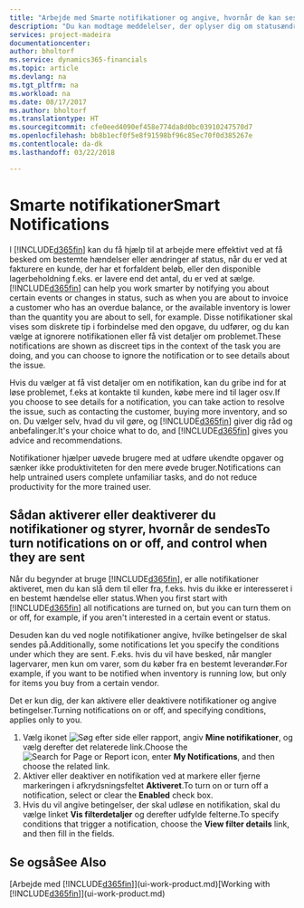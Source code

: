 ```yaml
---
title: "Arbejde med Smarte notifikationer og angive, hvornår de kan ses | Microsoft Docs"
description: "Du kan modtage meddelelser, der oplyser dig om statusændringer eller -begivenheder, f.eks. et forfaldent beløb eller lav lagerbeholdning."
services: project-madeira
documentationcenter: 
author: bholtorf
ms.service: dynamics365-financials
ms.topic: article
ms.devlang: na
ms.tgt_pltfrm: na
ms.workload: na
ms.date: 08/17/2017
ms.author: bholtorf
ms.translationtype: HT
ms.sourcegitcommit: cfe0eed4090ef458e774da8d0bc03910247570d7
ms.openlocfilehash: bb8b1ecf0f5e8f91598bf96c85ec70f0d385267e
ms.contentlocale: da-dk
ms.lasthandoff: 03/22/2018

---
```

# <a name="smart-notifications"></a><span data-ttu-id="ff14a-103">Smarte notifikationer</span><span class="sxs-lookup"><span data-stu-id="ff14a-103">Smart Notifications</span></span>
<span data-ttu-id="ff14a-104">I [!INCLUDE[d365fin](includes/d365fin_md.md)] kan du få hjælp til at arbejde mere effektivt ved at få besked om bestemte hændelser eller ændringer af status, når du er ved at fakturere en kunde, der har et forfaldent beløb, eller den disponible lagerbeholdning f.eks. er lavere end det antal, du er ved at sælge.</span><span class="sxs-lookup"><span data-stu-id="ff14a-104">[!INCLUDE[d365fin](includes/d365fin_md.md)] can help you work smarter by notifying you about certain events or changes in status, such as when you are about to invoice a customer who has an overdue balance, or the available inventory is lower than the quantity you are about to sell, for example.</span></span> <span data-ttu-id="ff14a-105">Disse notifikationer skal vises som diskrete tip i forbindelse med den opgave, du udfører, og du kan vælge at ignorere notifikationen eller få vist detaljer om problemet.</span><span class="sxs-lookup"><span data-stu-id="ff14a-105">These notifications are shown as discreet tips in the context of the task you are doing, and you can choose to ignore the notification or to see details about the issue.</span></span>  

<span data-ttu-id="ff14a-106">Hvis du vælger at få vist detaljer om en notifikation, kan du gribe ind for at løse problemet, f.eks at kontakte til kunden, købe mere ind til lager osv.</span><span class="sxs-lookup"><span data-stu-id="ff14a-106">If you choose to see details for a notification, you can take action to resolve the issue, such as contacting the customer, buying more inventory, and so on.</span></span> <span data-ttu-id="ff14a-107">Du vælger selv, hvad du vil gøre, og [!INCLUDE[d365fin](includes/d365fin_md.md)] giver dig råd og anbefalinger.</span><span class="sxs-lookup"><span data-stu-id="ff14a-107">It's your choice what to do, and [!INCLUDE[d365fin](includes/d365fin_md.md)] gives you advice and recommendations.</span></span>  

<span data-ttu-id="ff14a-108">Notifikationer hjælper uøvede brugere med at udføre ukendte opgaver og sænker ikke produktiviteten for den mere øvede bruger.</span><span class="sxs-lookup"><span data-stu-id="ff14a-108">Notifications can help untrained users complete unfamiliar tasks, and do not reduce productivity for the more trained user.</span></span>  

## <a name="to-turn-notifications-on-or-off-and-control-when-they-are-sent"></a><span data-ttu-id="ff14a-109">Sådan aktiverer eller deaktiverer du notifikationer og styrer, hvornår de sendes</span><span class="sxs-lookup"><span data-stu-id="ff14a-109">To turn notifications on or off, and control when they are sent</span></span>
<span data-ttu-id="ff14a-110">Når du begynder at bruge [!INCLUDE[d365fin](includes/d365fin_md.md)], er alle notifikationer aktiveret, men du kan slå dem til eller fra, f.eks. hvis du ikke er interesseret i en bestemt hændelse eller status.</span><span class="sxs-lookup"><span data-stu-id="ff14a-110">When you first start with [!INCLUDE[d365fin](includes/d365fin_md.md)] all notifications are turned on, but you can turn them on or off, for example, if you aren't interested in a certain event or status.</span></span>  

<span data-ttu-id="ff14a-111">Desuden kan du ved nogle notifikationer angive, hvilke betingelser de skal sendes på.</span><span class="sxs-lookup"><span data-stu-id="ff14a-111">Additionally, some notifications let you specify the conditions under which they are sent.</span></span> <span data-ttu-id="ff14a-112">F.eks. hvis du vil have besked, når mangler lagervarer, men kun om varer, som du køber fra en bestemt leverandør.</span><span class="sxs-lookup"><span data-stu-id="ff14a-112">For example, if you want to be notified when inventory is running low, but only for items you buy from a certain vendor.</span></span>  

<span data-ttu-id="ff14a-113">Det er kun dig, der kan aktivere eller deaktivere notifikationer og angive betingelser.</span><span class="sxs-lookup"><span data-stu-id="ff14a-113">Turning notifications on or off, and specifying conditions, applies only to you.</span></span>  

1. <span data-ttu-id="ff14a-114">Vælg ikonet ![Søg efter side eller rapport](media/ui-search/search_small.png "Ikonet Søg efter side eller rapport"), angiv **Mine notifikationer**, og vælg derefter det relaterede link.</span><span class="sxs-lookup"><span data-stu-id="ff14a-114">Choose the ![Search for Page or Report](media/ui-search/search_small.png "Search for Page or Report icon") icon, enter **My Notifications**, and then choose the related link.</span></span>
2. <span data-ttu-id="ff14a-115">Aktiver eller deaktiver en notifikation ved at markere eller fjerne markeringen i afkrydsningsfeltet **Aktiveret**.</span><span class="sxs-lookup"><span data-stu-id="ff14a-115">To turn on or turn off a notification, select or clear the **Enabled** check box.</span></span>
3. <span data-ttu-id="ff14a-116">Hvis du vil angive betingelser, der skal udløse en notifikation, skal du vælge linket **Vis filterdetaljer** og derefter udfylde felterne.</span><span class="sxs-lookup"><span data-stu-id="ff14a-116">To specify conditions that trigger a notification, choose the **View filter details** link, and then fill in the fields.</span></span>  

## <a name="see-also"></a><span data-ttu-id="ff14a-117">Se også</span><span class="sxs-lookup"><span data-stu-id="ff14a-117">See Also</span></span>
<span data-ttu-id="ff14a-118">[Arbejde med [!INCLUDE[d365fin](includes/d365fin_md.md)]](ui-work-product.md)</span><span class="sxs-lookup"><span data-stu-id="ff14a-118">[Working with [!INCLUDE[d365fin](includes/d365fin_md.md)]](ui-work-product.md)</span></span>

